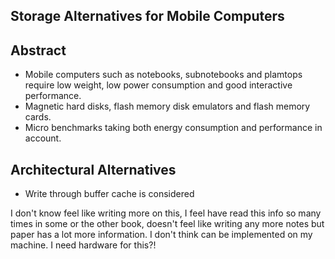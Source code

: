## Storage Alternatives for Mobile Computers

## Abstract
* Mobile computers such as notebooks, subnotebooks and plamtops require low weight,
low power consumption and good interactive performance.
* Magnetic hard disks, flash memory disk emulators and flash memory cards.
* Micro benchmarks taking both energy consumption and performance in account.

## Architectural Alternatives
* Write through buffer cache is considered


I don't know feel like writing more on this, I feel have read this info so many times in
some or the other book, doesn't feel like writing any more notes but paper has a lot
more information. I don't think can be implemented on my machine. I need hardware for this?!
